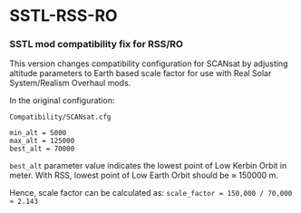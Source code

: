 # SSTL-RSS-RO
### SSTL mod compatibility fix for RSS/RO

This version changes compatibility configuration for SCANsat by adjusting altitude parameters to Earth based scale factor for use with Real Solar System/Realism Overhaul mods.

In the original configuration:

`Compatibility/SCANsat.cfg`
```
min_alt = 5000
max_alt = 125000
best_alt = 70000
```

`best_alt` parameter value indicates the lowest point of Low Kerbin Orbit in meter. With RSS, lowest point of Low Earth Orbit should be ≈ 150000 m.

Hence, scale factor can be calculated as:
`scale_factor = 150,000 / 70,000 ≈ 2.143`
